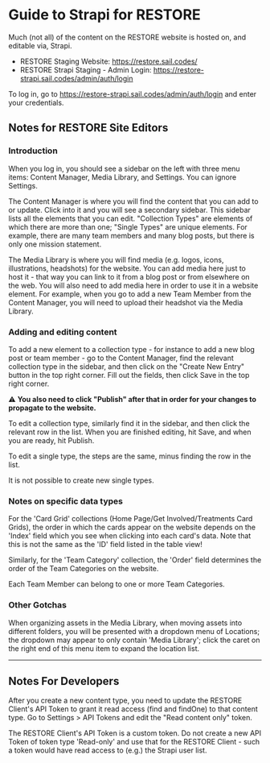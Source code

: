 # Guide to Strapi for RESTORE

Much (not all) of the content on the RESTORE website is hosted on, and editable via, Strapi.

- RESTORE Staging Website: https://restore.sail.codes/
- RESTORE Strapi Staging - Admin Login: https://restore-strapi.sail.codes/admin/auth/login

To log in, go to https://restore-strapi.sail.codes/admin/auth/login and enter your credentials.

## Notes for RESTORE Site Editors

### Introduction

When you log in, you should see a sidebar on the left with three menu items: Content Manager, Media Library, and Settings.
You can ignore Settings.

The Content Manager is where you will find the content that you can add to or update.
Click into it and you will see a secondary sidebar.
This sidebar lists all the elements that you can edit.
"Collection Types" are elements of which there are more than one; "Single Types" are unique elements.
For example, there are many team members and many blog posts, but there is only one mission statement.

The Media Library is where you will find media (e.g. logos, icons, illustrations, headshots) for the website.
You can add media here just to host it - that way you can link to it from a blog post or from elsewhere on the web.
You will also need to add media here in order to use it in a website element. For example, when you go to add a new Team Member from the Content Manager, you will need to upload their headshot via the Media Library.

### Adding and editing content

To add a new element to a collection type - for instance to add a new blog post or team member - go to the Content Manager, find the relevant collection type in the sidebar, and then click on the "Create New Entry" button in the top right corner.
Fill out the fields, then click Save in the top right corner.

:warning: **You also need to click "Publish" after that in order for your changes to propagate to the website.**

To edit a collection type, similarly find it in the sidebar, and then click the relevant row in the list.
When you are finished editing, hit Save, and when you are ready, hit Publish.

To edit a single type, the steps are the same, minus finding the row in the list.

It is not possible to create new single types.

### Notes on specific data types

For the 'Card Grid' collections (Home Page/Get Involved/Treatments Card Grids), the order in which the cards appear on the website depends on the 'Index' field which you see when clicking into each card's data. Note that this is not the same as the 'ID' field listed in the table view!

Similarly, for the 'Team Category' collection, the 'Order' field determines the order of the Team Categories on the website.

Each Team Member can belong to one or more Team Categories.

### Other Gotchas

When organizing assets in the Media Library, when moving assets into different folders, you will be presented with a dropdown menu of Locations; the dropdown may appear to only contain 'Media Library'; click the caret on the right end of this menu item to expand the location list.

---

## Notes For Developers

After you create a new content type, you need to update the RESTORE Client's API Token to grant it read access (find and findOne) to that content type.
Go to Settings > API Tokens and edit the "Read content only" token.

The RESTORE Client's API Token is a custom token.
Do not create a new API Token of token type 'Read-only' and use that for the RESTORE Client -
such a token would have read access to (e.g.) the Strapi user list.
